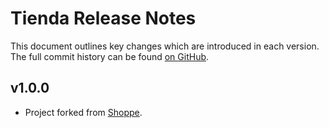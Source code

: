# Tienda Release Notes

This document outlines key changes which are introduced in each version. The full commit history can be found [on GitHub](http://github.com/pepito2k/tienda-core).

## v1.0.0

* Project forked from [Shoppe](http://github.com/tryshoppe/core).
